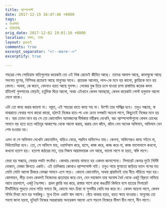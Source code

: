 ```yaml
---
title: ল্যাম্পপোস্ট
date: 2017-12-15 16:47:46 +0000
tags:
- দিনলিপি
- হিজিবিজি
orig_date: 2017-12-02 19:01:16 +0000
location: বাড্ডা, ঢাকা
layout: post
comments: true
excerpt_separator: "<!--more-->"
excerptify: true

---
```

শহরের শেষ সোডিয়াম বাতিগুলোর কয়েকটা তো এই লিঙ্ক রোডেই জীবিত আছে। তাদের আলাপ আছে, কানাঘুষো আছে সদ্যগত যুগের, নিশিভর প্রতারণা আছে মানুষের সাথে। প্রতারক আলোয়, লাল-কে মনে হয় কালো, ক্লান্তিকে মনে হয় বেদনা। অথবা, কে জানে, বেদনাও হয়ত আছে যুগপৎ। লেকের বুক চিরে চলে যাওয়া চাপা রাস্তাটায় কয়েক কদম হাঁটলেই গুলশানের মোড়টা, চর্তুদিক ঘিরে আলো, অথচ এইখানে কেবল আবছায়া, কেবল কয়েকটা পোস্ট হলুদাভ আলো মেলে থাকে।
<!--more-->
এটা তো কাব্য করার জায়গা না। বস্তুত, এই শহরের ধাতে কাব্য সয় না। উল্টো তার সর্দিজ্বর হবে। তবুও সন্ধ্যায়, বা মাঝরাতে ফেরার পথে কারো কারো, হঠাৎই নিজের হাত-পা এবং ক্রমে মগজটা অচেনা লাগে, কিছুতেই নিজের মনে হয় না। যার তেমন মনে হয় সে তো কোনোদিন অ্যামজনের দীর্ঘকায় মহীরুহ দেখেনি, বরং ল্যাম্পপোস্টগুলো কেবল চোখের সামনে বড় হতে হতে অতিদূর আকাশের থেকে আলো ঝরায়, ঝরায় যেন কাঁদে, কাঁদে যেন অনেক অভিমান, অভিমান যেন শেষ হওয়ার নয়।

এমন না সে অভিমান দেখেনি কোনোদিন, বাড়িও ফেরে, পরদিন অফিসেও যায়। কেননা, অফিসেরও কাব্য সইবে না, নিউমোনিয়া হবে। তো, সে অফিসে যায়, ওয়ার্মআপ করে, হাসে, কাজ করে, কাজ করে না, কাজ ভালোবাসে কখনো, কখনো হতাশ হয়। হতাশা জঠরের মত, তার নিজস্ব আরামদায়ক ওম আছে, ভালো লাগে না হয়ত, স্বস্তি লাগে।

ফেরা হয় সন্ধ্যায়, ফেরার পথটা গৎবাঁধা। কোথায় কোথায় থামতে হয় একদম জানাশোনা। সিগারেট কেনার দুটো নির্দিষ্ট দোকান, মোজা কিনতে একটা। এই তালিকায় কোথাও ল্যাম্পপোস্ট নাই। তবুও গায়ে ফুমাতো জড়িয়ে ভ্যান গগের মত মোটা মোটা আলো ঠিকরে বেমক্কা সামনে এসে পড়ে। কোনো কোনোদিন, অথবা প্রায়দিনই তার নীচে দাঁড়িয়ে পড়া হয়। কোলাহল, ভীড় তখন কেবলই নিজেদের প্রত্যাহার করে যেন, যেন মহাকাল তার অমোঘ ধৈর্য থেকে একটু স্থিরতা নামিয়ে আনে চারপাশে, একটু নৈঃশব্দ্য। প্রবল ক্লান্তি ভর করে, রাস্তার পাশে রাখা কঙক্রীট কিউবে বসে হাতের সিগারেট টিমটিমিয়ে পুড়তে দেখে সত্যি বলতে কি, কোনো মহৎ চিন্তা বা সুগভীর বোধি ভর করে না। কেবল অচেনা লাগে, কেবল সর্বৈব মিথ্যা মনে হয় সবকিছু। মুখে তিক্ত একটা স্বাদ আসে। বেঁচে থাকার হয়ত, হয়ত ক্ষয়ে যাওয়ার। মানুষের তো সহসা জানা হয়না, হুটহাট নিজের অন্তরাত্মায় অন্যরকম আলো এসে পড়লে নিজেরে ভীষণ হীন লাগে, দীন লাগে।